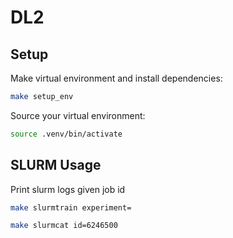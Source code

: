 # DL2

## Setup 

Make virtual environment and install dependencies:
```sh
make setup_env
```

Source your virtual environment:
```sh
source .venv/bin/activate
```

## SLURM Usage

Print slurm logs given job id

```sh
make slurmtrain experiment=
```

```sh
make slurmcat id=6246500
```